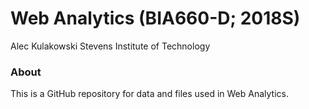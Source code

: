 # Web Analytics (BIA660-D; 2018S)

Alec Kulakowski
Stevens Institute of Technology

### About

This is a GitHub repository for data and files used in Web Analytics.